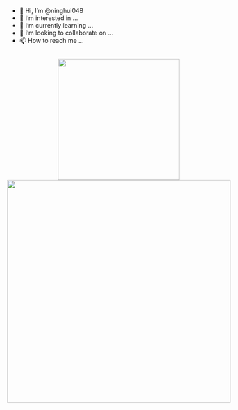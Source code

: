 - 👋 Hi, I’m @ninghui048
- 👀 I’m interested in ...
- 🌱 I’m currently learning ...
- 💞️ I’m looking to collaborate on ...
- 📫 How to reach me ...

<div style="display: flex; justify-content: center;">
<p align="center">
<img src='https://raw.githubusercontent.com/Tarikul-Islam-Anik/Animated-Fluent-Emojis/master/Emojis/Animals/Penguin.png' width="280" />
<a href="https://stats.hyochan.dev/en/stats/ninghui048"><img src="https://github-readme-stats.vercel.app/api?username=ninghui048&show_icons=true&theme=tokyonight" width="515" /></a>
</div>
